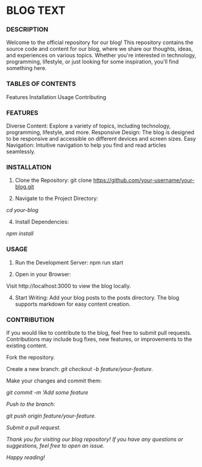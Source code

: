 <h1> BLOG TEXT</h1>

<h3> DESCRIPTION </h3>

Welcome to the official repository for our blog! This repository contains the source code and content for our blog, where we share our thoughts, ideas, and experiences on various topics. Whether you're interested in technology, programming, lifestyle, or just looking for some inspiration, you'll find something here.

<h3> TABLES OF CONTENTS </h3>

Features
Installation
Usage
Contributing

<h3> FEATURES </h3>

Diverse Content: Explore a variety of topics, including technology, programming, lifestyle, and more.
Responsive Design: The blog is designed to be responsive and accessible on different devices and screen sizes.
Easy Navigation: Intuitive navigation to help you find and read articles seamlessly.

<h3> INSTALLATION </h3>

1. Clone the Repository:
git clone https://github.com/your-username/your-blog.git

2. Navigate to the Project Directory:

<i> cd your-blog </i>

4. Install Dependencies:

<i> npm install </i>

<h3> USAGE </h3>

1. Run the Development Server:
npm run start

2. Open in your Browser:

Visit http://localhost:3000 to view the blog locally.

4. Start Writing:
Add your blog posts to the posts directory. The blog supports markdown for easy content creation.

<h3> CONTRIBUTION </h3>

If you would like to contribute to the blog, feel free to submit pull requests. 
Contributions may include bug fixes, new features, or improvements to the existing content.

Fork the repository.

Create a new branch: 
<i> git checkout -b feature/your-feature.</i>

Make your changes and commit them: 

<i> git commit -m 'Add some feature <i/>

Push to the branch: 

<i> git push origin feature/your-feature.</i>

Submit a pull request.

Thank you for visiting our blog repository! 
If you have any questions or suggestions, feel free to open an issue. 

Happy reading!
